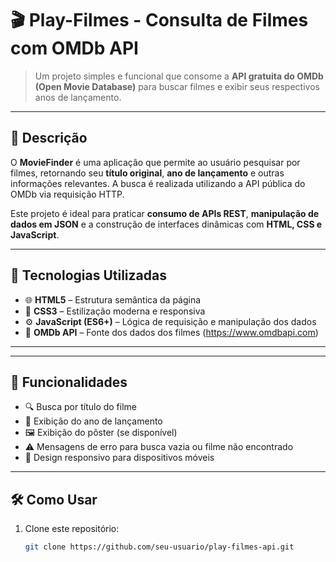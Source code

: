# 🎬 Play-Filmes - Consulta de Filmes com OMDb API

> Um projeto simples e funcional que consome a **API gratuita do OMDb (Open Movie Database)** para buscar filmes e exibir seus respectivos anos de lançamento.

---

## 📌 Descrição

O **MovieFinder** é uma aplicação que permite ao usuário pesquisar por filmes, retornando seu **título original**, **ano de lançamento** e outras informações relevantes. A busca é realizada utilizando a API pública do OMDb via requisição HTTP.

Este projeto é ideal para praticar **consumo de APIs REST**, **manipulação de dados em JSON** e a construção de interfaces dinâmicas com **HTML, CSS e JavaScript**.

---

## 🚀 Tecnologias Utilizadas

- 🌐 **HTML5** – Estrutura semântica da página  
- 🎨 **CSS3** – Estilização moderna e responsiva  
- ⚙️ **JavaScript (ES6+)** – Lógica de requisição e manipulação dos dados  
- 📡 **OMDb API** – Fonte dos dados dos filmes (https://www.omdbapi.com)

---


---

## 🔧 Funcionalidades

- 🔍 Busca por título do filme
- 📅 Exibição do ano de lançamento
- 🖼️ Exibição do pôster (se disponível)
- ⚠️ Mensagens de erro para busca vazia ou filme não encontrado
- 📱 Design responsivo para dispositivos móveis

---

## 🛠️ Como Usar

1. Clone este repositório:
   ```bash
   git clone https://github.com/seu-usuario/play-filmes-api.git
